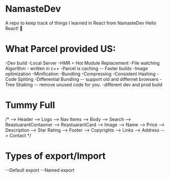 # NamasteDev
A repo to keep track of things I learned in React from NamasteDev
Hello React! 🚀

# What Parcel provided US:
-Dev build
-Local Server
-HMR = Hot Module Replacement
-File watching Algorithm - written in c++
-Parcel is caching -- Faster builds
-Image optimization
-Minification
-Bundling
-Compressing
-Consistent Hashing
-Code Spliting
-Differential Bundling -- support old and differnet browsers
-Tree Shaking -- remove unused code for you.
-different dev and prod build


# Tummy Full

/* 
    --> Header
        --> Logo
        --> Nav Items
    --> Body
        --> Search
        --> ReastuarantContaoner
            --> ReastuarantCard
                --> Image
                --> Name
                --> Price
                --> Description
                --> Star Rating
    --> Footer
        --> Copyrights
        --> Links
        --> Address
        --> Contact
*/

# Types of export/Import

--Default export
--Named export
